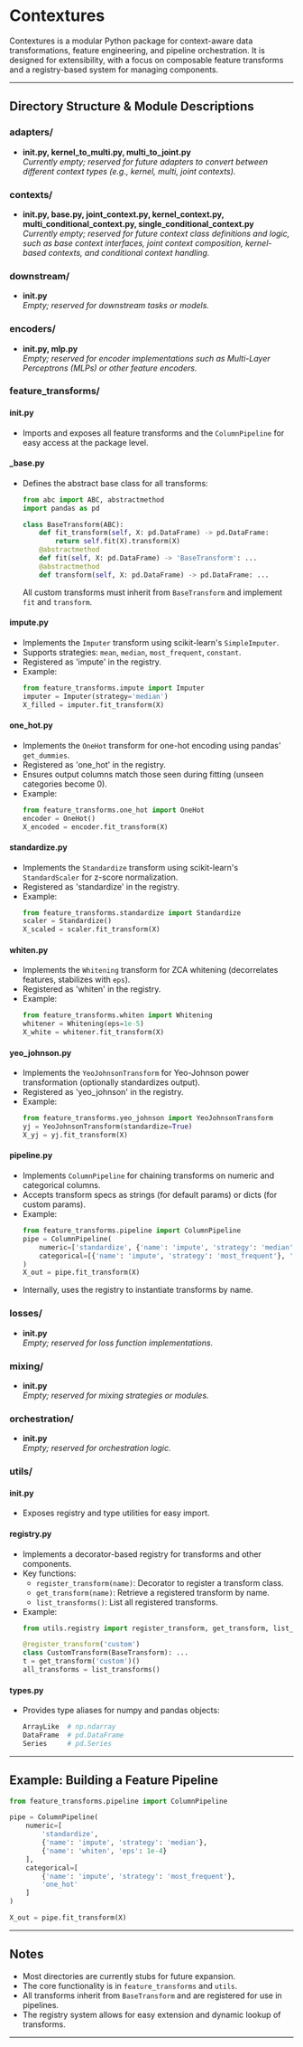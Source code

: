 # Contextures

Contextures is a modular Python package for context-aware data transformations, feature engineering, and pipeline orchestration. It is designed for extensibility, with a focus on composable feature transforms and a registry-based system for managing components.

---

## Directory Structure & Module Descriptions

### adapters/
- **__init__.py, kernel_to_multi.py, multi_to_joint.py**  
  *Currently empty; reserved for future adapters to convert between different context types (e.g., kernel, multi, joint contexts).*

### contexts/
- **__init__.py, base.py, joint_context.py, kernel_context.py, multi_conditional_context.py, single_conditional_context.py**  
  *Currently empty; reserved for future context class definitions and logic, such as base context interfaces, joint context composition, kernel-based contexts, and conditional context handling.*

### downstream/
- **__init__.py**  
  *Empty; reserved for downstream tasks or models.*

### encoders/
- **__init__.py, mlp.py**  
  *Empty; reserved for encoder implementations such as Multi-Layer Perceptrons (MLPs) or other feature encoders.*

### feature_transforms/

#### __init__.py
- Imports and exposes all feature transforms and the `ColumnPipeline` for easy access at the package level.

#### _base.py
- Defines the abstract base class for all transforms:
  ```python
  from abc import ABC, abstractmethod
  import pandas as pd

  class BaseTransform(ABC):
      def fit_transform(self, X: pd.DataFrame) -> pd.DataFrame:
          return self.fit(X).transform(X)
      @abstractmethod
      def fit(self, X: pd.DataFrame) -> 'BaseTransform': ...
      @abstractmethod
      def transform(self, X: pd.DataFrame) -> pd.DataFrame: ...
  ```
  All custom transforms must inherit from `BaseTransform` and implement `fit` and `transform`.

#### impute.py
- Implements the `Imputer` transform using scikit-learn's `SimpleImputer`.
- Supports strategies: `mean`, `median`, `most_frequent`, `constant`.
- Registered as 'impute' in the registry.
- Example:
  ```python
  from feature_transforms.impute import Imputer
  imputer = Imputer(strategy='median')
  X_filled = imputer.fit_transform(X)
  ```

#### one_hot.py
- Implements the `OneHot` transform for one-hot encoding using pandas' `get_dummies`.
- Registered as 'one_hot' in the registry.
- Ensures output columns match those seen during fitting (unseen categories become 0).
- Example:
  ```python
  from feature_transforms.one_hot import OneHot
  encoder = OneHot()
  X_encoded = encoder.fit_transform(X)
  ```

#### standardize.py
- Implements the `Standardize` transform using scikit-learn's `StandardScaler` for z-score normalization.
- Registered as 'standardize' in the registry.
- Example:
  ```python
  from feature_transforms.standardize import Standardize
  scaler = Standardize()
  X_scaled = scaler.fit_transform(X)
  ```

#### whiten.py
- Implements the `Whitening` transform for ZCA whitening (decorrelates features, stabilizes with `eps`).
- Registered as 'whiten' in the registry.
- Example:
  ```python
  from feature_transforms.whiten import Whitening
  whitener = Whitening(eps=1e-5)
  X_white = whitener.fit_transform(X)
  ```

#### yeo_johnson.py
- Implements the `YeoJohnsonTransform` for Yeo-Johnson power transformation (optionally standardizes output).
- Registered as 'yeo_johnson' in the registry.
- Example:
  ```python
  from feature_transforms.yeo_johnson import YeoJohnsonTransform
  yj = YeoJohnsonTransform(standardize=True)
  X_yj = yj.fit_transform(X)
  ```

#### pipeline.py
- Implements `ColumnPipeline` for chaining transforms on numeric and categorical columns.
- Accepts transform specs as strings (for default params) or dicts (for custom params).
- Example:
  ```python
  from feature_transforms.pipeline import ColumnPipeline
  pipe = ColumnPipeline(
      numeric=['standardize', {'name': 'impute', 'strategy': 'median'}],
      categorical=[{'name': 'impute', 'strategy': 'most_frequent'}, 'one_hot']
  )
  X_out = pipe.fit_transform(X)
  ```
- Internally, uses the registry to instantiate transforms by name.

### losses/
- **__init__.py**  
  *Empty; reserved for loss function implementations.*

### mixing/
- **__init__.py**  
  *Empty; reserved for mixing strategies or modules.*

### orchestration/
- **__init__.py**  
  *Empty; reserved for orchestration logic.*

### utils/

#### __init__.py
- Exposes registry and type utilities for easy import.

#### registry.py
- Implements a decorator-based registry for transforms and other components.
- Key functions:
  - `register_transform(name)`: Decorator to register a transform class.
  - `get_transform(name)`: Retrieve a registered transform by name.
  - `list_transforms()`: List all registered transforms.
- Example:
  ```python
  from utils.registry import register_transform, get_transform, list_transforms

  @register_transform('custom')
  class CustomTransform(BaseTransform): ...
  t = get_transform('custom')()
  all_transforms = list_transforms()
  ```

#### types.py
- Provides type aliases for numpy and pandas objects:
  ```python
  ArrayLike  # np.ndarray
  DataFrame  # pd.DataFrame
  Series     # pd.Series
  ```

---

## Example: Building a Feature Pipeline

```python
from feature_transforms.pipeline import ColumnPipeline

pipe = ColumnPipeline(
    numeric=[
        'standardize',
        {'name': 'impute', 'strategy': 'median'},
        {'name': 'whiten', 'eps': 1e-4}
    ],
    categorical=[
        {'name': 'impute', 'strategy': 'most_frequent'},
        'one_hot'
    ]
)

X_out = pipe.fit_transform(X)
```

---

## Notes

- Most directories are currently stubs for future expansion.
- The core functionality is in `feature_transforms` and `utils`.
- All transforms inherit from `BaseTransform` and are registered for use in pipelines.
- The registry system allows for easy extension and dynamic lookup of transforms.

---
